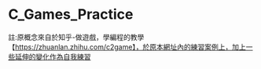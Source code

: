 # C_Games_Practice
註:原概念來自於知乎-做遊戲，學編程的教學【https://zhuanlan.zhihu.com/c2game】，於原本網址內的練習案例上，加上一些延伸的變化作為自我練習
